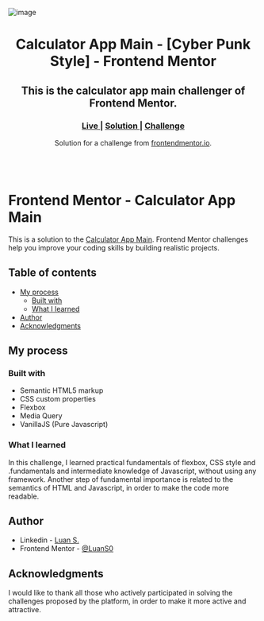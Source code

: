 ![image](https://user-images.githubusercontent.com/119542587/226341300-ff155270-c961-4500-8fa7-5f2c6c7d875a.png)

<h1 align="center">Calculator App Main - [Cyber Punk Style] - Frontend Mentor</h1>
<h2 align="center">This is the calculator app main challenger of Frontend Mentor.</h2>

<div align="center">
  <h3>
    <a href=" " color="white">
      Live
    </a>
    <span> | </span>
    <a href="">
      Solution
    </a>
   <span> | </span>
    <a href="https://www.frontendmentor.io/challenges/calculator-app-9lteq5N29">
      Challenge
    </a>
  </h3>
</div>

<div align="center">
   Solution for a challenge from  <a href="https://www.frontendmentor.io/" target="_blank">frontendmentor.io</a>.
</div>
<br>
<br>
<br>

# Frontend Mentor - Calculator App Main

This is a solution to the [Calculator App Main](https://www.frontendmentor.io/challenges/calculator-app-9lteq5N29). Frontend Mentor challenges help you improve your coding skills by building realistic projects. 

## Table of contents

- [My process](#my-process)
  - [Built with](#built-with)
  - [What I learned](#what-i-learned)
- [Author](#author)
- [Acknowledgments](#acknowledgments)


## My process

### Built with

- Semantic HTML5 markup
- CSS custom properties
- Flexbox
- Media Query
- VanillaJS (Pure Javascript)

### What I learned

In this challenge, I learned practical fundamentals of flexbox, CSS style and .fundamentals and intermediate knowledge of Javascript, without using any framework. Another step of fundamental importance is related to the semantics of HTML and Javascript, in order to make the code more readable.

## Author

- Linkedin - [Luan S.](https://www.linkedin.com/in/luan-souza-53b863179/)
- Frontend Mentor - [@LuanS0](https://www.frontendmentor.io/profile/LuanS0)


## Acknowledgments
I would like to thank all those who actively participated in solving the challenges proposed by the platform, in order to make it more active and attractive.
